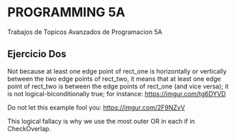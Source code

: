 # PROGRAMMING 5A
Trabajos de Topicos Avanzados de Programacion 5A

## Ejercicio Dos ##
Not because at least one edge point of rect_one is horizontally or vertically between the two edge points of
rect_two, it means that at least one edge point of rect_two is between the edge points of rect_one
(and vice versa); it is not logical-biconditionally true; for instance: https://imgur.com/tg6DYVD

Do not let this example fool you: https://imgur.com/2F9NZvV

This logical fallacy is why we use the most outer OR in each if in CheckOverlap.

